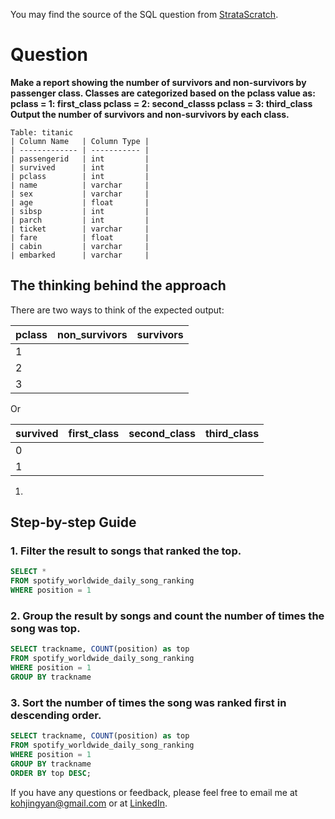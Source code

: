 You may find the source of the SQL question from [StrataScratch](https://platform.stratascratch.com/coding/9881-make-a-report-showing-the-number-of-survivors-and-non-survivors-by-passenger-class?code_type=1).

# Question

**Make a report showing the number of survivors and non-survivors by passenger class.
Classes are categorized based on the pclass value as:
pclass = 1: first_class
pclass = 2: second_classs
pclass = 3: third_class
Output the number of survivors and non-survivors by each class.**


````
Table: titanic
| Column Name   | Column Type |
| ------------- | ----------- |
| passengerid   | int         |
| survived      | int         |
| pclass        | int         |
| name          | varchar     |
| sex           | varchar     |
| age           | float       |
| sibsp         | int         |
| parch         | int         |
| ticket        | varchar     |
| fare          | float       |
| cabin         | varchar     |
| embarked      | varchar     |
````

## The thinking behind the approach
There are two ways to think of the expected output:

| pclass   | non_survivors | survivors |
| -------- | ------------- | --------- |
| 1        |               |           |
| 2        |               |           |
| 3        |               |           |

Or

| survived   | first_class | second_class | third_class |
| ---------- | ----------- | ------------ | ----------- |
| 0          |             |              |             |
| 1          |             |              |             |


1. 

## Step-by-step Guide
### 1. Filter the result to songs that ranked the top.

````sql
SELECT *
FROM spotify_worldwide_daily_song_ranking
WHERE position = 1
````

### 2. Group the result by songs and count the number of times the song was top.

````sql
SELECT trackname, COUNT(position) as top
FROM spotify_worldwide_daily_song_ranking
WHERE position = 1
GROUP BY trackname
````

### 3. Sort the number of times the song was ranked first in descending order.

````sql
SELECT trackname, COUNT(position) as top
FROM spotify_worldwide_daily_song_ranking
WHERE position = 1
GROUP BY trackname
ORDER BY top DESC;
````

If you have any questions or feedback, please feel free to email me at kohjingyan@gmail.com or at [LinkedIn](https://www.linkedin.com/in/koh-jing-yan/).
